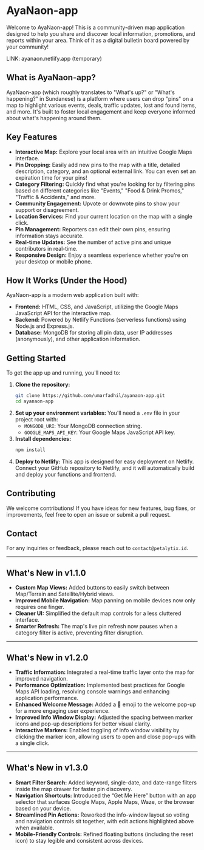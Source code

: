 # AyaNaon-app

Welcome to AyaNaon-app! This is a community-driven map application designed to help you share and discover local information, promotions, and reports within your area. Think of it as a digital bulletin board powered by your community!

LINK: ayanaon.netlify.app (temporary)

## What is AyaNaon-app?

AyaNaon-app (which roughly translates to "What's up?" or "What's happening?" in Sundanese) is a platform where users can drop "pins" on a map to highlight various events, deals, traffic updates, lost and found items, and more. It's built to foster local engagement and keep everyone informed about what's happening around them.

## Key Features

*   **Interactive Map:** Explore your local area with an intuitive Google Maps interface.
*   **Pin Dropping:** Easily add new pins to the map with a title, detailed description, category, and an optional external link. You can even set an expiration time for your pins!
*   **Category Filtering:** Quickly find what you're looking for by filtering pins based on different categories like "Events," "Food & Drink Promos," "Traffic & Accidents," and more.
*   **Community Engagement:** Upvote or downvote pins to show your support or disagreement.
*   **Location Services:** Find your current location on the map with a single click.
*   **Pin Management:** Reporters can edit their own pins, ensuring information stays accurate.
*   **Real-time Updates:** See the number of active pins and unique contributors in real-time.
*   **Responsive Design:** Enjoy a seamless experience whether you're on your desktop or mobile phone.

## How It Works (Under the Hood)

AyaNaon-app is a modern web application built with:

*   **Frontend:** HTML, CSS, and JavaScript, utilizing the Google Maps JavaScript API for the interactive map.
*   **Backend:** Powered by Netlify Functions (serverless functions) using Node.js and Express.js.
*   **Database:** MongoDB for storing all pin data, user IP addresses (anonymously), and other application information.

## Getting Started

To get the app up and running, you'll need to:

1.  **Clone the repository:**
    ```bash
    git clone https://github.com/umarfadhil/ayanaon-app.git
    cd ayanaon-app
    ```
2.  **Set up your environment variables:**
    You'll need a `.env` file in your project root with:
    *   `MONGODB_URI`: Your MongoDB connection string.
    *   `GOOGLE_MAPS_API_KEY`: Your Google Maps JavaScript API key.
3.  **Install dependencies:**
    ```bash
    npm install
    ```
4.  **Deploy to Netlify:** This app is designed for easy deployment on Netlify. Connect your GitHub repository to Netlify, and it will automatically build and deploy your functions and frontend.

## Contributing

We welcome contributions! If you have ideas for new features, bug fixes, or improvements, feel free to open an issue or submit a pull request.

## Contact

For any inquiries or feedback, please reach out to `contact@petalytix.id`.

---

## What's New in v1.1.0

*   **Custom Map Views:** Added buttons to easily switch between Map/Terrain and Satellite/Hybrid views.
*   **Improved Mobile Navigation:** Map panning on mobile devices now only requires one finger.
*   **Cleaner UI:** Simplified the default map controls for a less cluttered interface.
*   **Smarter Refresh:** The map's live pin refresh now pauses when a category filter is active, preventing filter disruption.

---

## What's New in v1.2.0

*   **Traffic Information:** Integrated a real-time traffic layer onto the map for improved navigation.
*   **Performance Optimization:** Implemented best practices for Google Maps API loading, resolving console warnings and enhancing application performance.
*   **Enhanced Welcome Message:** Added a 📍 emoji to the welcome pop-up for a more engaging user experience.
*   **Improved Info Window Display:** Adjusted the spacing between marker icons and pop-up descriptions for better visual clarity.
*   **Interactive Markers:** Enabled toggling of info window visibility by clicking the marker icon, allowing users to open and close pop-ups with a single click.
---

## What's New in v1.3.0

*   **Smart Filter Search:** Added keyword, single-date, and date-range filters inside the map drawer for faster pin discovery.
*   **Navigation Shortcuts:** Introduced the “Get Me Here” button with an app selector that surfaces Google Maps, Apple Maps, Waze, or the browser based on your device.
*   **Streamlined Pin Actions:** Reworked the info-window layout so voting and navigation controls sit together, with edit actions highlighted above when available.
*   **Mobile-Friendly Controls:** Refined floating buttons (including the reset icon) to stay legible and consistent across devices.

